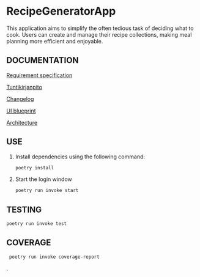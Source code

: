 # RecipeGeneratorApp
This application aims to simplify the often tedious task of deciding what to cook. Users can create and manage their recipe collections, making meal planning more efficient and enjoyable.

## DOCUMENTATION

[Requirement specification](https://github.com/Germuu/ot-harjoitustyo/blob/master/recipe-app/documentation/requirement_specification.md)

[Tuntikirjanpito](https://github.com/Germuu/ot-harjoitustyo/blob/master/recipe-app/documentation/tuntikirjanpito.md)

[Changelog](https://github.com/Germuu/ot-harjoitustyo/blob/master/recipe-app/documentation/changelog.md)

[UI blueprint](https://github.com/Germuu/ot-harjoitustyo/blob/master/recipe-app/documentation/Pictures/k%C3%A4ytt%C3%B6liittym%C3%A4%C3%B6.png)

[Architecture](https://github.com/Germuu/ot-harjoitustyo/blob/master/recipe-app/documentation/architecture.md)

## USE

1. Install dependencies using the following command:
   ```bash
   poetry install
   

2. Start the login window
   ```bash
   poetry run invoke start
   

## TESTING
   ```bash
   poetry run invoke test
   ```

## COVERAGE
  ```bash
   poetry run invoke coverage-report
  ```




 





.
